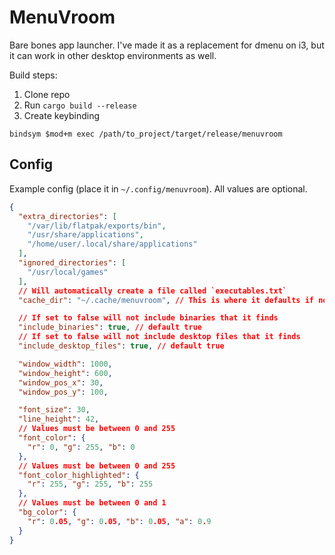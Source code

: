 # MenuVroom

Bare bones app launcher. I've made it as a replacement for dmenu on i3, but it can work in other desktop environments as well.

Build steps:
1. Clone repo
2. Run `cargo build --release`
3. Create keybinding
```
bindsym $mod+m exec /path/to_project/target/release/menuvroom
```

## Config

Example config (place it in `~/.config/menuvroom`). All values are optional.
```json
{
  "extra_directories": [
    "/var/lib/flatpak/exports/bin",
    "/usr/share/applications",
    "/home/user/.local/share/applications"
  ],
  "ignored_directories": [
    "/usr/local/games"
  ],
  // Will automatically create a file called `executables.txt`
  "cache_dir": "~/.cache/menuvroom", // This is where it defaults if not provided

  // If set to false will not include binaries that it finds
  "include_binaries": true, // default true
  // If set to false will not include desktop files that it finds
  "include_desktop_files": true, // default true

  "window_width": 1000,
  "window_height": 600,
  "window_pos_x": 30,
  "window_pos_y": 100,

  "font_size": 30,
  "line_height": 42,
  // Values must be between 0 and 255
  "font_color": {
    "r": 0, "g": 255, "b": 0
  },
  // Values must be between 0 and 255
  "font_color_highlighted": {
    "r": 255, "g": 255, "b": 255
  },
  // Values must be between 0 and 1
  "bg_color": {
    "r": 0.05, "g": 0.05, "b": 0.05, "a": 0.9
  }
}
```
